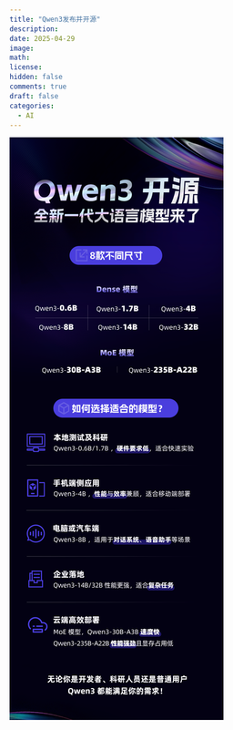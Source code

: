 ```yaml
---
title: "Qwen3发布并开源"
description: 
date: 2025-04-29
image: 
math: 
license: 
hidden: false
comments: true
draft: false
categories:
  - AI
---
```



![](qwen3.png)
